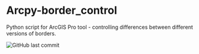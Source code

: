 # Arcpy-border_control
Python script for ArcGIS Pro tool - controlling differences between different versions of borders.

![GitHub last commit](https://img.shields.io/github/last-commit/MarekLas/Arcpy-border_control)
